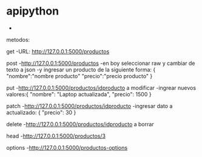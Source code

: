# apipython
-
metodos:

get
-URL: http://127.0.0.1:5000/productos

post
-http://127.0.0.1:5000/productos
-en boy seleccionar raw y cambiar de texto a json 
-y ingresar un producto de la siguiente forma: {
                                                   "nombre":"nombre producto"
                                                   "precio":"precio producto"
                                             }

put
-http://127.0.0.1:5000/productos/idproducto a modificar
-ingrear nuevos valores:{
  "nombre": "Laptop actualizada",
  "precio": 1500
}

patch
-http://127.0.0.1:5000/productos/idproducto
-ingresar dato a actualizado: {
  "precio": 30
}

delete
-http://127.0.0.1:5000/productos/idproducto a borrar

head
-http://127.0.0.1:5000/productos/3

options
-http://127.0.0.1:5000/productos-options

